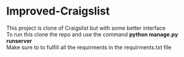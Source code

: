 # Improved-Craigslist
This project is clone of Craigslist but with some better interface<br/>
To run this clone the repo and use the command **python manage.py runserver**<br/>
Make sure to to fulfill all the requirments in the requirments.txt file

